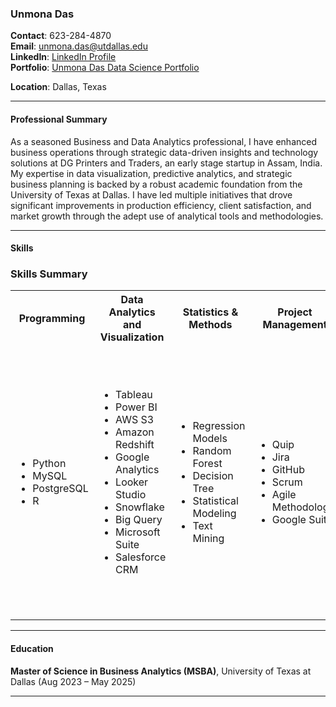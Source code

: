 ### Unmona Das


**Contact**: 623-284-4870  
**Email**: [unmona.das@utdallas.edu](mailto:unmona.das@utdallas.edu)  
**LinkedIn**: [LinkedIn Profile](https://www.linkedin.com/in/unmonadas/)  
**Portfolio**: [Unmona Das Data Science Portfolio](https://www.datascienceportfol.io/UnmonaDas)



**Location**: Dallas, Texas

---

#### Professional Summary
As a seasoned Business and Data Analytics professional, I have enhanced business operations through strategic data-driven insights and technology solutions at DG Printers and Traders, an early stage startup in Assam, India. My expertise in data visualization, predictive analytics, and strategic business planning is backed by a robust academic foundation from the University of Texas at Dallas. I have led multiple initiatives that drove significant improvements in production efficiency, client satisfaction, and market growth through the adept use of analytical tools and methodologies.


---

#### Skills
### Skills Summary

<table>
<tr>
<th>Programming</th>
<th>Data Analytics and Visualization</th>
<th>Statistics & Methods</th>
<th>Project Management</th>
<th>Core Competencies</th>
</tr>
<tr>
<td>
<ul>
<li>Python</li>
<li>MySQL</li>
<li>PostgreSQL</li>
<li>R</li>
</ul>
</td>
<td>
<ul>
<li>Tableau</li>
<li>Power BI</li>
<li>AWS S3</li>
<li>Amazon Redshift</li>
<li>Google Analytics</li>
<li>Looker Studio</li>
<li>Snowflake</li>
<li>Big Query</li>
<li>Microsoft Suite</li>
<li>Salesforce CRM</li>
</ul>
</td>
<td>
<ul>
<li>Regression Models</li>
<li>Random Forest</li>
<li>Decision Tree</li>
<li>Statistical Modeling</li>
<li>Text Mining</li>
</ul>
</td>
<td>
<ul>
<li>Quip</li>
<li>Jira</li>
<li>GitHub</li>
<li>Scrum</li>
<li>Agile Methodology</li>
<li>Google Suite</li>
</ul>
</td>
<td>
<ul>
<li>Data Analysis</li>
<li>Data Modelling</li>
<li>Predictive Analytics</li>
<li>Statistical Analysis</li>
<li>Descriptive and Prescriptive Analytics</li>
<li>Data Mining</li>
<li>Data Visualization</li>
<li>Machine Learning</li>
<li>Program Management</li>
<li>Risk Analysis</li>
</ul>
</td>
</tr>
</table>

---

#### Education

**Master of Science in Business Analytics (MSBA)**, University of Texas at Dallas (Aug 2023 – May 2025)  


---


